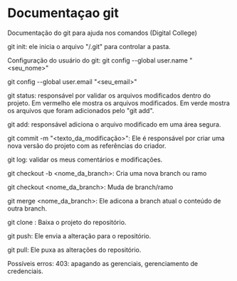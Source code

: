 # Documentaçao git
Documentação do git para ajuda nos comandos (Digital College)

git init: ele inicia o arquivo "/.git" para controlar a pasta.

Configuração do usuário do git:
git config --global user.name "<seu_nome>"

git config --global user.email "<seu_email>"

git status: responsável por validar os arquivos modificados dentro do projeto.
Em vermelho ele mostra os arquivos modificados.
Em verde mostra os arquivos que foram adicionados pelo "git add".

git add: responsável adiciona o arquivo modificado em uma área segura.

git commit -m "<texto_da_modificação>": Ele é responsável por criar uma nova versão do projeto com as referências do criador.

git log: validar os meus comentários e modificações.

git checkout -b <nome_da_branch>: Cria uma nova branch ou ramo

git checkout <nome_da_branch>: Muda de branch/ramo

git merge <nome_da_branch>: Ele adicona a branch atual o conteúdo de outra branch.

git clone <url>: Baixa o projeto do repositório.

git push: Ele envia a alteração para o repositório.

git pull: Ele puxa as alterações do repositório.

Possíveis erros:
403: apagando as gerenciais, gerenciamento de credenciais.

